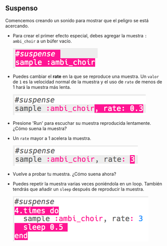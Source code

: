 ## Suspenso

Comencemos creando un sonido para mostrar que el peligro se está acercando.

+ Para crear el primer efecto especial, debes agregar la muestra `: ambi_choir` a un búfer vacío.

    ![captura de pantalla](images/effects-suspense-sample.png)

+ Puedes cambiar el **rate** en la que se reproduce una muestra. Un `valor` de `1` es la velocidad normal de la muestra y el uso de `rate` de menos de 1 hará la muestra más lenta.

    ![captura de pantalla](images/effects-suspense-rate-low.png)

+ Presione 'Run' para escuchar su muestra reproducida lentamente. ¿Cómo suena la muestra?

+ Un `rate` mayor a 1 acelera la muestra.

    ![captura de pantalla](images/effects-suspense-rate-high.png)

+ Vuelve a probar tu muestra. ¿Cómo suena ahora?

+ Puedes repetir la muestra varias veces poniéndola en un loop. También tendrás que añadir un `sleep` después de reproducir la muestra.

    ![captura de pantalla](images/effects-suspense-repeat.png)
